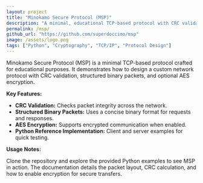 ```yaml
---
layout: project
title: "Minokamo Secure Protocol (MSP)"
description: "A minimal, educational TCP-based protocol with CRC validation, structured binary packet format, and AES encryption support."
permalink: /msp/
github_url: "https://github.com/superdoccimo/msp"
image: /assets/logo.png
tags: ["Python", "Cryptography", "TCP/IP", "Protocol Design"]
---
```


Minokamo Secure Protocol (MSP) is a minimal TCP-based protocol crafted for educational purposes. It demonstrates how to design a custom network protocol with CRC validation, structured binary packets, and optional AES encryption.

**Key Features:**

- **CRC Validation:** Checks packet integrity across the network.
- **Structured Binary Packets:** Uses a concise binary format for requests and responses.
- **AES Encryption:** Supports encrypted communication when enabled.
- **Python Reference Implementation:** Client and server examples for quick testing.

**Usage Notes:**

Clone the repository and explore the provided Python examples to see MSP in action. The documentation details the packet layout, CRC calculation, and how to enable encryption for secure transfers.
